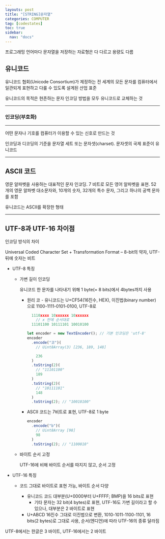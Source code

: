 ```yaml
---
layouts: post
title: "[STRING]문자열"
categories: COMPUTER
tag: [codestates]
toc: true
sidebar:
  nav: "docs"
---
```


프로그래밍 언어마다 문자열을 저장하는 자료형은 다 다르고 용량도 다름

## 유니코드

유니코드 협회(Unicode Consortium)가 제정하는 전 세계의 모든 문자를 컴퓨터에서 일관되게 표현하고 다룰 수 있도록 설계된 산업 표준

유니코드의 목적은 현존하는 문자 인코딩 방법을 모두 유니코드로 교체하는 것

---

### 인코딩(부호화)

---

어떤 문자나 기호를 컴퓨터가 이용할 수 있는 신호로 만드는 것

인코딩과 디코딩의 기준을 문자열 세트 또는 문자셋(charset). 문자셋의 국제 표준이 유니코드

---

## ASCII 코드

영문 알파벳을 사용하는 대표적인 문자 인코딩. 7 비트로 모든 영어 알파벳을 표현. 52개의 영문 알파벳 대소문자와, 10개의 숫자, 32개의 특수 문자, 그리고 하나의 공백 문자를 포함

유니코드는 ASCII를 확장한 형태

---

## UTF-8과 UTF-16 차이점

인코딩 방식의 차이

Universal Coded Character Set + Transformation Format – 8-bit의 약자, UTF- 뒤에 숫자는 비트

- UTF-8 특징

  - 가변 길이 인코딩

    유니코드 한 문자를 나타내기 위해 1 byte(= 8 bits)에서 4bytes까지 사용

    - 원리
      코 - 유니코드는 U+CF54(16진수, HEX), 이진법(binary number)으로 1100-1111-0101-0100, UTF-8로

      ```js
        1110xxxx 10xxxxxx 10xxxxxx
          // x 안에 순서대로
        11101100 10111101 10010100
      ```

      ```js
      let encoder = new TextEncoder(); // 기본 인코딩은 'utf-8'
      encoder
        .encode("코")(
          // Uint8Array(3) [236, 189, 148]

          236
        )
        .toString(2)(
          // "11101100"
          189
        )
        .toString(2)(
          // "10111101"
          148
        )
        .toString(2); // "10010100"
      ```

    - ASCII 코드는 7비트로 표현, UTF-8로 1 byte
      ```js
      encoder
        .encode("b")(
          // Uint8Array [98]
          98
        )
        .toString(2); // "1100010"
      ```

  - 바이트 순서 고정

    UTF-16에 비해 바이트 순서를 따지지 않고, 순서 고정

- UTF-16 특징

  - 코드 그대로 바이트로 표현 가능, 바이트 순서 다양

    - 유니코드 코드 대부분(U+0000부터 U+FFFF; BMP)을 16 bits로 표현
      - 기타 문자는 32 bit(4 bytes)로 표현, UTF-16도 가변 길이라고 할 수 있으나, 대부분은 2 바이트로 표현
    - U+ABCD 16진수 그대로 이진법으로 변환, 1010-1011-1100-1101, 16 bits(2 bytes)로 그대로 사용, 순서(엔디언)에 따라 UTF-16의 종류 달라짐

UTF-8에서는 한글은 3 바이트, UTF-16에서는 2 바이트
